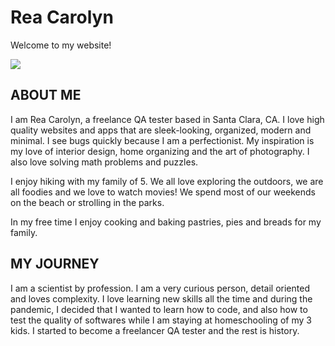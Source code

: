 <html>
<body>
  <h1>Rea Carolyn</h1>
  <p>Welcome to my website!</p>
  <img src="https://content.codecademy.com/articles/github-pages-via-web-app/happy-ice-cream.gif" />
  
  <h2>ABOUT ME</h2>
    <p>I am Rea Carolyn,  a freelance QA tester based in Santa Clara, CA. I love high quality websites and apps that are sleek-looking, organized, modern and minimal. I see bugs quickly because I am a perfectionist. My inspiration is my love of  interior design, home organizing and the art of photography. I also  love solving math problems and puzzles. </p>
  
<p>I enjoy hiking with my family of 5. We all  love exploring the outdoors, we are all foodies and we love to watch movies! We spend most of our weekends on the beach or strolling in the parks. </p>
  
<p>In my free time I enjoy  cooking and baking pastries, pies and breads for my family.</p>
    </p>
   <h2>MY JOURNEY</h2>
    <p>I am a scientist by profession. I am a very curious person, detail oriented and loves complexity. I love learning new skills all the time and during the pandemic, I decided that I wanted to learn how to code, and also how to test the quality of softwares while I am staying at homeschooling of my 3 kids. I started to become a freelancer QA tester and the rest is history.  </p>

</body>
</html>
